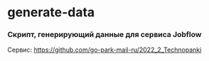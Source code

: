 # generate-data
<h3>Скрипт, генерирующий данные для сервиса Jobflow</h3>

Сервис: https://github.com/go-park-mail-ru/2022_2_Technopanki
